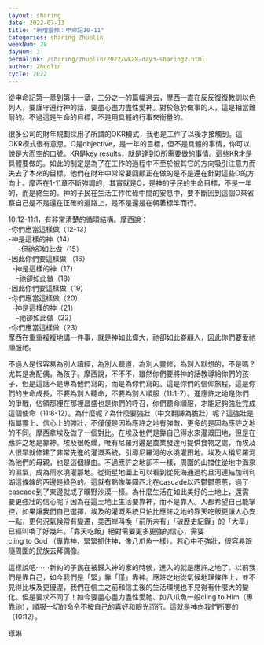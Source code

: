 ```yaml
---
layout: sharing
date: 2022-07-13
title: "新增靈修：申命記10-11"
categories: sharing Zhuolin
weekNum: 28
dayNum: 3
permalink: /sharing/zhuolin/2022/wk28-day3-sharing2.html
author: Zhuolin
cycle: 2022
---  
```


從申命記第一章到第十一章，三分之一的篇幅過去，摩西一直在反反復復教訓以色列人，要謹守遵行神的話，要盡心盡力盡性愛神。對於急於做事的人，這是相當難耐的。不過這是生命的目標，不是用具體的行事來衡量的。

很多公司的財年規劃採用了所謂的OKR模式，我也是工作了以後才接觸到。這OKR模式很有意思。O是objective，是一年的目標，但不是具體的事情，你可以說是大而空的口號。KR是key results，就是達到O所需要做的事情。這些KR才是具體要做的。如此的制定是為了在工作的過程中不至於被其它的方向吸引注意力而失去了本來的目標。他們在財年中常常要回顧正在做的是不是還在針對這些O的方向上。摩西在1-11章不斷強調的，其實就是O，是神的子民的生命目標，不是一年的，而是終生的。神的子民在生活工作忙碌中間的安息中，要不斷回到這個O來省察自己是不是還在正確的道路上，是不是還是在朝著標竿而行。

10:12-11:1，有非常清楚的循環結構。摩西說：  
-你們應當這樣做（12-13）  
    -神是這樣的神（14）  
        -但祂卻如此做（15）  
-因此你們要這樣做 （16）  
  -神是這樣的神（17）  
    -祂卻如此做（18）  
-因此你們要這樣做（19）  
-你們應當這樣做（20）  
  -神是這樣的神（21）  
    -祂卻如此做（22）  
-你們應當這樣做（23）  
摩西在重重複複地講一件事，就是神如此偉大，祂卻如此眷顧人，因此你們要愛祂順服祂。

不過人是很容易為別人讀經，為別人聽道，為別人靈修，為別人默想的，不是嗎？尤其是為配偶，為孩子。摩西說，不不不，雖然你們要將神的話教導給你們的孩子，但是這話不是專為他們寫的，而是為你們寫的。這是你們的信仰旅程，這是你們的生命成長，不要為別人聽命，不要為別人順服（11:1-7）。進應許之地是你們的爭戰，佔領那裡在那裡昌盛也是你們的呼召，你們聽命順服，才能足夠強壯完成這個使命（11:8-12）。為什麼呢？為什麼要強壯（中文翻譯為膽壯）呢？這強壯是指屬靈上、信心上的強壯，不僅僅是因為應許之地有強敵，更多的是因為應許之地的不同。摩西拿埃及做了一個對比。在埃及他們是靠自己得水來灌溉田地，但是在應許之地是靠神。埃及很乾燥，唯有尼羅河邊是農業發達可提供食物之處，而埃及人很早就修建了非常先進的灌溉系統，引導尼羅河的水澆灌田地。埃及人稱尼羅河為他們的母親，也是這個緣由。不過應許之地卻不一樣，周圍的山擋住從地中海來的濕氣，成為雨水澆灌那地。從衛星地圖上可以看到從死海通過約旦河連結加利利湖這條線的西邊是綠色的。這就有點像美國西北在cascade以西鬱鬱蔥蔥，過了cascade到了東邊就成了曠野沙漠一樣。為什麼生活在如此美好的土地上，還需要更強壯的信心呢？因為在這土地上生活要靠神，而不是靠人。人都希望自己能掌控，如果讓我們自己選擇，埃及的灌溉系統只怕比應許之地的靠天吃飯更讓人心安一點，更何況氣候常有變遷，美西岸叫喚「前所未有」「破歷史紀錄」的「大旱」已經叫喚了好幾年。「靠天吃飯」絕對需要更多更強的信心，需要cling to God （專靠神，緊緊抓住神，像八爪魚一樣）。若心中不強壯，很容易跟隨周圍的民族去拜偶像。

這樣說吧⋯⋯新約的子民在被歸入神的家的時候，進入的就是應許之地了。以前我們是靠自己，如今我們是「緊」靠「僅」靠神。應許之地從氣候地理條件上，並不見得比埃及更優渥，我們在信主之前和信主後的生活環境也不見得有什麼大的變化。但是要求不同了！如今要盡心盡力盡性愛祂、如八爪魚一般cling to Him（專靠祂），順服一切的命令不按自己的喜好和眼光而行。這就是神向我們所要的（10:12）。

琢琳
